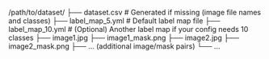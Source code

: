 
/path/to/dataset/
├── dataset.csv # Generated if missing (image file names and classes)
├── label_map_5.yml # Default label map file
├── label_map_10.yml # (Optional) Another label map if your config needs 10 classes
├── image1.jpg
├── image1_mask.png
├── image2.jpg
├── image2_mask.png
├── ... (additional image/mask pairs)
└── ...